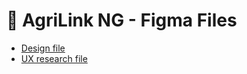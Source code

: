 # 🎨 AgriLink NG - Figma Files

- [Design file](https://www.figma.com/board/rGXp00pY9vTOepMOxJO8tI/AgriLink?node-id=9-13&t=hAqSTNB3PiuYcL3Z-1)
- [UX research file](https://www.figma.com/design/0bhlOJ8Kl4x7WtEtI7x610/AgriLink?node-id=142-2970&t=1lpuhx6uywxJikty-1)
